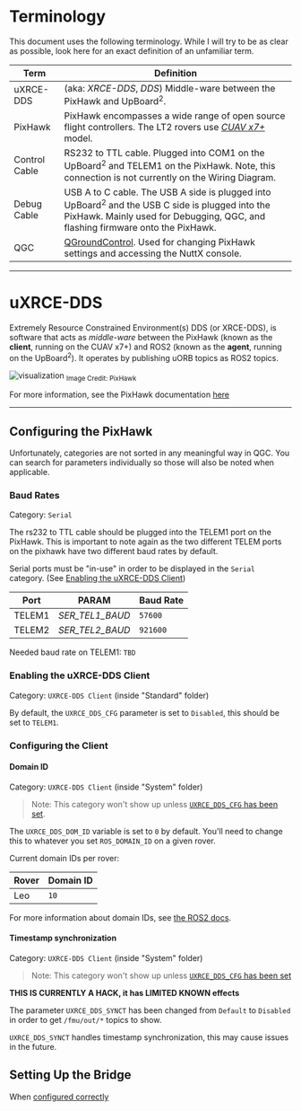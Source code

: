 
# Terminology
This document uses the following terminology. While I will try to be as clear as possible, look here for an exact definition of an unfamiliar term.


| Term          | Definition                                                                                                                                                                                       |
| ------------- | ------------------------------------------------------------------------------------------------------------------------------------------------------------------------------------------------ |
| uXRCE-DDS     | (aka: *XRCE-DDS*, *DDS*) Middle-ware between the PixHawk and UpBoard<sup>2</sup>.                                                                                                                        |
| PixHawk       | PixHawk encompasses a wide range of open source flight controllers. The LT2 rovers use [*CUAV x7+*](https://docs.px4.io/main/en/flight_controller/cuav_x7.html#cuav-x7-flight-controller) model. |
| Control Cable | RS232 to TTL cable. Plugged into COM1 on the UpBoard<sup>2</sup> and TELEM1 on the PixHawk. Note, this connection is not currently on the Wiring Diagram.                                                    |
| Debug Cable   | USB A to C cable. The USB A side is plugged into UpBoard<sup>2</sup> and the USB C side is plugged into the PixHawk. Mainly used for Debugging, QGC, and flashing firmware onto the PixHawk.                 |
| QGC           | [QGroundControl](https://qgroundcontrol.com/). Used for changing PixHawk settings and accessing the NuttX console.                                                                               |

---
# uXRCE-DDS
Extremely Resource Constrained Environment(s) DDS (or XRCE-DDS), is software that acts as *middle-ware* between the PixHawk (known as the **client**, running on the CUAV x7+) and ROS2 (known as the **agent**, running on the UpBoard<sup>2</sup>). It operates by publishing uORB topics as ROS2 topics.

![visualization](https://docs.px4.io/main/assets/architecture_xrce-dds_ros2.DXSOuyOh.svg)
<sub>Image Credit: PixHawk</sub>

For more information, see the PixHawk documentation [here](https://docs.px4.io/main/en/middleware/uxrce_dds.html)

---
## Configuring the PixHawk
Unfortunately, categories are not sorted in any meaningful way in QGC. You can search for parameters individually so those will also be noted when applicable.
### Baud Rates

Category: `Serial`

The rs232 to TTL cable should be plugged into the TELEM1 port on the PixHawk. This is important to note again as the two different TELEM ports on the pixhawk have two different baud rates by default.

Serial ports must be "in-use" in order to be displayed in the `Serial` category. (See [Enabling the uXRCE-DDS Client](#enabling-the-uxrce-dds-client))


| Port   | PARAM           | Baud Rate |
| ------ | --------------- | --------- |
| TELEM1 | *SER_TEL1_BAUD* | `57600`   |
| TELEM2 | *SER_TEL2_BAUD* | `921600`  |

Needed baud rate on TELEM1: `TBD`

### Enabling the uXRCE-DDS Client

Category: `UXRCE-DDS Client` (inside "Standard" folder)

By default, the `UXRCE_DDS_CFG` parameter is set to `Disabled`, this should be set to `TELEM1`.

### Configuring the Client

#### Domain ID

Category: `UXRCE-DDS Client` (inside "System" folder)
> Note: This category won't show up unless [`UXRCE_DDS_CFG` has been set](#enabling-the-uxrce-dds-client).

The `UXRCE_DDS_DOM_ID` variable is set to `0` by default. You'll need to change this to whatever you set `ROS_DOMAIN_ID` on a given rover. 

Current domain IDs per rover:

| Rover | Domain ID |
| ----- | --------- |
| Leo   | `10`      |

For more information about domain IDs, see [the ROS2 docs](https://docs.ros.org/en/foxy/Concepts/About-Domain-ID.html).

#### Timestamp synchronization

Category: `UXRCE-DDS Client` (inside "System" folder)
> Note: This category won't show up unless [`UXRCE_DDS_CFG` has been set](#enabling-the-uxrce-dds-client)

 **THIS IS CURRENTLY A HACK, it has LIMITED KNOWN effects**

The parameter `UXRCE_DDS_SYNCT` has been changed from `Default` to `Disabled` in order to get `/fmu/out/*` topics to show.

`UXRCE_DDS_SYNCT` handles timestamp synchronization, this may cause issues in the future.

## Setting Up the Bridge
When [configured correctly](#configuring-the-pixhawk)